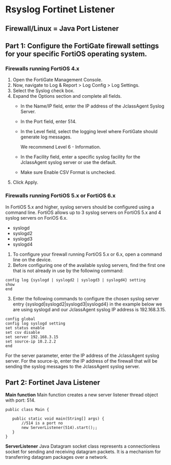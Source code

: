 # **Rsyslog Fortinet Listener**

## Firewall/Linux = Java Port Listener
## Part 1: Configure the FortiGate firewall settings for your specific FortiOS operating system.
### Firewalls running FortiOS 4.x 
1. Open the FortiGate Management Console.
2. Now, navigate to Log & Report > Log Config > Log Settings. 
3. Select the Syslog check box.
4. Expand the Options section and complete all fields. 
    - In the Name/IP field, enter the IP address of the JclassAgent Syslog Server.
    - In the Port field, enter 514.
    - In the Level field, select the logging level where FortiGate should generate log messages.
        
        We recommend Level 6 - Information. 


    - In the Facility field, enter a specific syslog facility for the JclassAgent syslog server or use the default.
    - Make sure Enable CSV Format is unchecked.  
5. Click Apply.

### Firewalls running FortiOS 5.x or FortiOS 6.x 
In FortiOS 5.x and higher, syslog servers should be configured using a command line.
FortiOS allows up to 3 syslog servers on FortiOS 5.x and 4 syslog servers on ForiOS 6.x.

 - syslogd 
 - syslogd2
 - syslogd3
 - syslogd4

1. To configure your firewall running FortiOS 5.x or 6.x, open a command line on the device.
2. Before configuring one of the available syslog servers, find the first one that is not already in use by the following command:

```
config log {syslogd | syslogd2 | syslogd3 | syslogd4} setting
show
end
```
3. Enter the following commands to configure the chosen syslog server entry {syslogd|syslogd2|syslogd3|syslogd4} in the example below we are using syslogd and our JclassAgent syslog IP address is 192.168.3.15.
```
config global
config log syslogd setting 
set status enable
set csv disable
set server 192.168.3.15
set source-ip 10.2.2.2
end
```
For the server parameter, enter the IP address of the JclassAgent syslog server.
For the source-ip, enter the IP address of the firewall that will be sending the syslog messages to the JclassAgent syslog server.

## Part 2: Fortinet Java Listener
**Main function**
Main function creates a new server listener thread object with port: 514.
```
public class Main {

   public static void main(String[] args) {
       //514 is a port no             
       new ServerListener(514).start();;
   }
}
```

**ServerListener**
Java Datagram socket class represents a connectionless socket for sending and receiving datagram packets. It is a mechanism for transferring datagram packages over a network.
